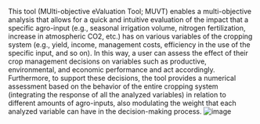 This tool (MUlti-objective eValuation Tool; MUVT) enables a multi-objective analysis that allows for a quick and intuitive evaluation of the impact that a specific agro-input (e.g., seasonal irrigation volume, nitrogen fertilization, increase in atmospheric CO2, etc.) has on various variables of the cropping system (e.g., yield, income, management costs, efficiency in the use of the specific input, and so on). In this way, a user can assess the effect of their crop management decisions on variables such as productive, environmental, and economic performance and act accordingly. Furthermore, to support these decisions, the tool provides a numerical assessment based on the behavior of the entire cropping system (integrating the response of all the analyzed variables) in relation to different amounts of agro-inputs, also modulating the weight that each analyzed variable can have in the decision-making process.
![image](https://github.com/user-attachments/assets/53fca7a3-e949-4bd9-a11b-3688f5a9f84a)
